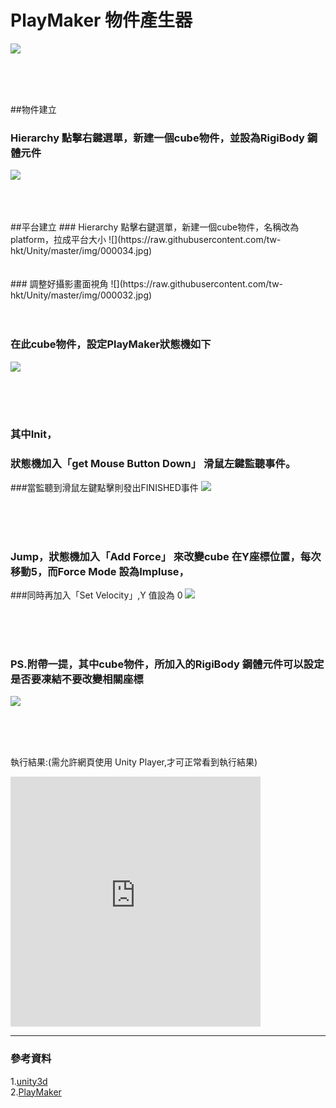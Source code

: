 # PlayMaker 物件產生器

![](https://raw.githubusercontent.com/tw-hkt/Unity/master/img/000031.jpg)

</br>
</br>
</br>

##物件建立
### Hierarchy 點擊右鍵選單，新建一個cube物件，並設為RigiBody 鋼體元件
![](https://raw.githubusercontent.com/tw-hkt/Unity/master/img/000029.jpg)

</br>
</br>
</br>
##平台建立
### Hierarchy 點擊右鍵選單，新建一個cube物件，名稱改為platform，拉成平台大小
![](https://raw.githubusercontent.com/tw-hkt/Unity/master/img/000034.jpg)

</br>
</br>
</br>
### 調整好攝影畫面視角
![](https://raw.githubusercontent.com/tw-hkt/Unity/master/img/000032.jpg)
</br>
</br>
</br>

### 在此cube物件，設定PlayMaker狀態機如下
![](https://raw.githubusercontent.com/tw-hkt/Unity/master/img/000033.jpg)

</br>
</br>
</br>

### 其中Init，
### 狀態機加入「get Mouse Button Down」 滑鼠左鍵監聽事件。
###當監聽到滑鼠左鍵點擊則發出FINISHED事件
![](https://raw.githubusercontent.com/tw-hkt/Unity/master/img/000035.jpg)

</br>
</br>
</br>

### Jump，狀態機加入「Add Force」 來改變cube 在Y座標位置，每次移動5，而Force Mode 設為Impluse，
###同時再加入「Set Velocity」,Y 值設為 0
![](https://raw.githubusercontent.com/tw-hkt/Unity/master/img/000036.jpg)

</br>
</br>
</br>

### PS.附帶一提，其中cube物件，所加入的RigiBody 鋼體元件可以設定是否要凍結不要改變相關座標
![](https://raw.githubusercontent.com/tw-hkt/Unity/master/img/000037.jpg)


</br>
</br>
</br>

執行結果:(需允許網頁使用 Unity Player,才可正常看到執行結果)

<iframe width="400" height="400" src="http://tw-hkt.github.io/Unity/dmeo/object%20jump/object%20jump.html" frameborder="0"></iframe>

* * *
### 參考資料
1.[unity3d](http://unity3d.com/)
<br>
2.[PlayMaker](http://www.hutonggames.com/)
<br>